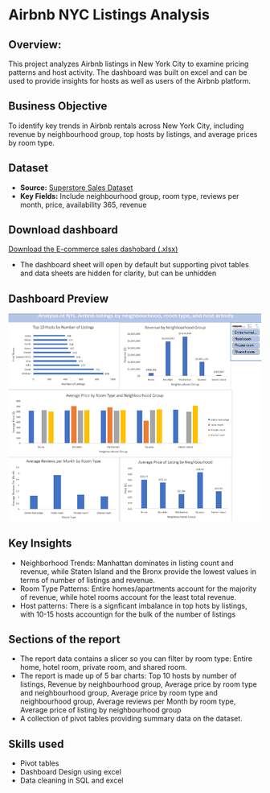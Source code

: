# Airbnb NYC Listings Analysis

## Overview:
This project analyzes Airbnb listings in New York City to examine pricing patterns and host activity. The dashboard was built on excel and can be used to provide insights for hosts as well as users of the Airbnb platform.

## Business Objective

To identify key trends in Airbnb rentals across New York City, including revenue by neighbourhood group, top hosts by listings, and average prices by room type.  

## Dataset
- **Source:** [Superstore Sales Dataset](https://www.kaggle.com/datasets/dgomonov/new-york-city-airbnb-open-data)  
- **Key Fields:** Include neighbourhood group, room type, reviews per month, price, availability 365, revenue


## Download dashboard

[Download the E-commerce sales dashobard (.xlsx)](https://drive.google.com/file/d/1V0xo92O1DK9Uyf7LwFvb5qCnuEaBxuI7/view?usp=drive_link)

- The dashboard sheet will open by default but supporting pivot tables and data sheets are hidden for clarity, but can be unhidden
  
## Dashboard Preview

![Dashboard Screenshot](Dashboard/dashboard_screenshot.png)


## Key Insights

- Neighborhood Trends: Manhattan dominates in listing count and revenue, while Staten Island and the Bronx provide the lowest values in terms of number of listings and revenue.
- Room Type Patterns: Entire homes/apartments account for the majority of revenue, while hotel rooms account for the least total revenue.
- Host patterns: There is a signficant imbalance in top hots by listings, with 10-15 hosts accountign for the bulk of the number of listings

## Sections of the report
- The report data contains a slicer so you can filter by room type: Entire home, hotel room, private room, and shared room.
- The report is made up of 5 bar charts: Top 10 hosts by number of listings, Revenue by neighbourhood group, Average price by room type and neighbourhood group, Average price by room type and neighbourhood group, Average reviews per Month by room type, Average price of listing by neighbourhood group
- A collection of pivot tables providing summary data on the dataset.
  
 ## Skills used
- Pivot tables
- Dashboard Design using excel
- Data cleaning in SQL and excel



